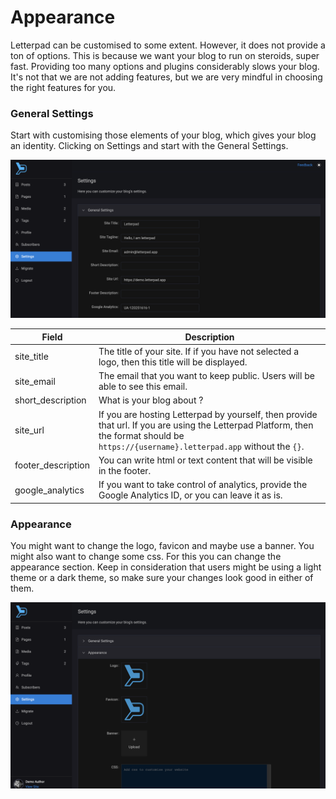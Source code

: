 # Appearance

Letterpad can be customised to some extent. However, it does not provide a ton of options. This is because we want your blog to run on steroids, super fast. Providing too many options and plugins considerably slows your blog. It's not that we are not adding features, but we are very mindful in choosing the right features  for you.

### General Settings

Start with customising those elements of your blog, which gives your blog an identity. Clicking on Settings and start with the General Settings.

![](<../.gitbook/assets/Screenshot 2022-03-22 at 15.49.13.png>)

| Field               | Description                                                                                                                                                                              |
| ------------------- | ---------------------------------------------------------------------------------------------------------------------------------------------------------------------------------------- |
| site\_title         | The title of your site. If if you have not selected a logo, then this title will be displayed.                                                                                           |
| site\_email         | The email that you want to keep public. Users will be able to see this email.                                                                                                            |
| short\_description  | What is your blog about ?                                                                                                                                                                |
| site\_url           | If you are hosting Letterpad by yourself, then provide that url. If you are using the Letterpad Platform, then the format should be `https://{username}.letterpad.app` without the `{}`. |
| footer\_description | You can write html or text content that will be visible in the footer.                                                                                                                   |
| google\_analytics   | If you want to take control of analytics, provide the Google Analytics ID, or you can leave it as is.                                                                                    |

### Appearance

You might want to change the logo, favicon and maybe use a banner. You might also want to change some css. For this you can change the appearance section. Keep in consideration that users might be using a light theme or a dark theme, so make  sure your changes look good in either of them.&#x20;

![](<../.gitbook/assets/Screenshot 2022-03-22 at 15.59.11.png>)
